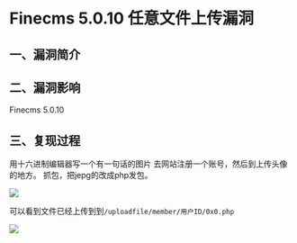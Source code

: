Finecms 5.0.10 任意文件上传漏洞
===============================

一、漏洞简介
------------

二、漏洞影响
------------

Finecms 5.0.10

三、复现过程
------------

用十六进制编辑器写一个有一句话的图片
去网站注册一个账号，然后到上传头像的地方。 抓包，把jepg的改成php发包。

![](/Users/aresx/Documents/VulWiki/.resource/Finecms5.0.10任意文件上传漏洞/media/rId24.png)

可以看到文件已经上传到到`/uploadfile/member/用户ID/0x0.php`

![](/Users/aresx/Documents/VulWiki/.resource/Finecms5.0.10任意文件上传漏洞/media/rId25.png)
